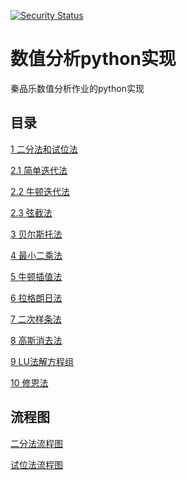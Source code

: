 [![Security Status](https://s.murphysec.com/badge/JanuaryZeng/numerical-analysis-Python.svg)](https://www.murphysec.com/p/JanuaryZeng/numerical-analysis-Python)
# 数值分析python实现
秦品乐数值分析作业的python实现

## 目录
[1   二分法和试位法](1.二分法试位法定根/二分法和试位法.ipynb)

[2.1 简单迭代法](2.简单迭代法牛顿迭代弦截法/简单迭代法.ipynb)

[2.2 牛顿迭代法](2.简单迭代法牛顿迭代弦截法/牛顿迭代法.ipynb)

[2.3 弦截法](2.简单迭代法牛顿迭代弦截法/弦截法.ipynb)

[3 贝尔斯托法](3.求解多项式的根/贝尔斯托法.ipynb)

[4 最小二乘法](4.最小二乘法拟合直线/最小二乘法.ipynb)

[5 牛顿插值法](5.牛顿插值法/牛顿插值法拟合曲线.ipynb)

[6 拉格朗日法](6.拉格朗日法/拉格朗日法.ipynb)

[7 二次样条法](7.二次样条插值/二次样条法.ipynb)

[8 高斯消去法](8.高斯消去法/高斯消去法.ipynb)

[9 LU法解方程组](9.LU法解方程组/LU.ipynb)

[10 修恩法](10.微分方程/修恩法.ipynb)

## 流程图
[二分法流程图](1.二分法试位法定根/二分法流程图.pdf)

[试位法流程图](1.二分法试位法定根/试位法流程图.pdf)
